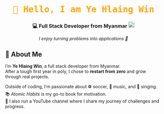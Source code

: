 <h1 align="center">
  <samp style="color:orange">👋 Hello, I am <b>Ye Hlaing Win</b></samp>
</h1>
<h3 align="center">💻 Full Stack Developer from Myanmar <img width="20" height="20" alt="image" src="https://github.com/user-attachments/assets/f6cacc68-6712-4aea-8779-b60c33632d7b" /></h3>


<p align="center">
  <i>I enjoy turning problems into applications 🚀</i>
</p>

## 🌟 About Me  

I’m **Ye Hlaing Win**, a full stack developer from Myanmar.  
After a tough first year in poly, I chose to **restart from zero** and grow through real projects.  

Outside of coding, I’m passionate about ⚽ soccer, 🎸 music, and 🎤 singing.  
📚 *Atomic Habits* is my go-to book for motivation.  
🎥 I also run a YouTube channel where I share my journey of challenges and progress.  

